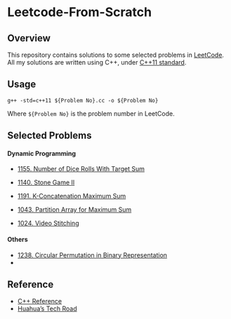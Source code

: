 # Leetcode-From-Scratch

## Overview

This repository contains solutions to some selected problems in [LeetCode](https://leetcode.com/). All my solutions are written using C++, under [C++11 standard](https://en.wikipedia.org/wiki/C++11). 

## Usage

```
g++ -std=c++11 ${Problem No}.cc -o ${Problem No}
```

Where `${Problem No}` is the problem number in LeetCode. 

## Selected Problems

#### Dynamic Programming

- [1155. Number of Dice Rolls With Target Sum](https://leetcode.com/problems/number-of-dice-rolls-with-target-sum)

- [1140. Stone Game II](https://leetcode.com/problems/stone-game-ii/)

- [1191. K-Concatenation Maximum Sum](https://leetcode.com/problems/k-concatenation-maximum-sum)

- [1043. Partition Array for Maximum Sum](https://leetcode.com/problems/partition-array-for-maximum-sum/)

- [1024. Video Stitching](https://leetcode.com/problems/video-stitching) 

#### Others
- [1238. Circular Permutation in Binary Representation](https://leetcode.com/problems/circular-permutation-in-binary-representation)
- 
## Reference

- [C++ Reference](http://www.cplusplus.com/reference/)
- [Huahua’s Tech Road](https://zxi.mytechroad.com/blog/)

